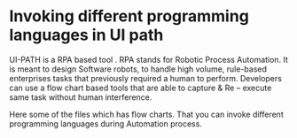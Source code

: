 # Invoking different programming languages in UI path
UI-PATH is a RPA based tool . RPA stands for Robotic Process Automation. It is meant to design Software robots, to handle high volume, rule-based enterprises tasks that previously required a human to perform.
Developers can use a flow chart based tools that are able to capture & Re – execute same task without human interference.

  Here some of the files which has flow charts. That you can invoke different programming languages during Automation process.
